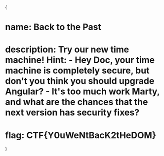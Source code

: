 {

# name: Back to the Past
# description: Try our new time machine!  Hint:   - Hey Doc, your time machine is completely secure, but don't you think you should upgrade Angular?  - It's too much work Marty, and what are the chances that the next version has security fixes?



# flag: CTF{Y0uWeNtBacK2tHeDOM}







}

